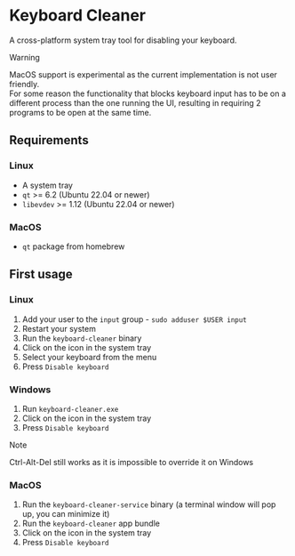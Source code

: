 # Keyboard Cleaner

A cross-platform system tray tool for disabling your keyboard.

> [!WARNING]
> MacOS support is experimental as the current implementation is not user friendly.<br>
> For some reason the functionality that blocks keyboard input has to be on a different process
> than the one running the UI, resulting in requiring 2 programs to be open at the same time.

## Requirements

### Linux

-   A system tray
-   `qt` >= 6.2 (Ubuntu 22.04 or newer)
-   `libevdev` >= 1.12 (Ubuntu 22.04 or newer)

### MacOS

-   `qt` package from homebrew

## First usage

### Linux

1. Add your user to the `input` group - `sudo adduser $USER input`
2. Restart your system
3. Run the `keyboard-cleaner` binary
4. Click on the icon in the system tray
5. Select your keyboard from the menu
6. Press `Disable keyboard`

### Windows

1. Run `keyboard-cleaner.exe`
2. Click on the icon in the system tray
3. Press `Disable keyboard`

> [!NOTE]
> Ctrl-Alt-Del still works as it is impossible to override it on Windows

### MacOS

1. Run the `keyboard-cleaner-service` binary (a terminal window will pop up, you can minimize it)
2. Run the `keyboard-cleaner` app bundle
3. Click on the icon in the system tray
4. Press `Disable keyboard`

